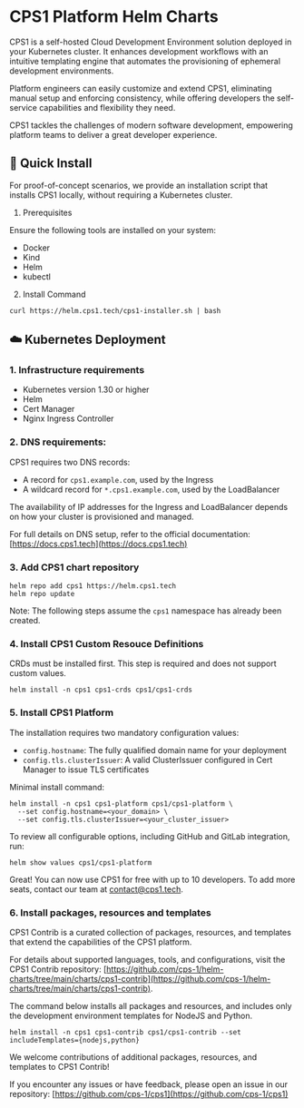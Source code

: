 # CPS1 Platform Helm Charts

CPS1 is a self-hosted Cloud Development Environment solution deployed in your Kubernetes cluster. It enhances development workflows with an intuitive templating engine that automates the provisioning of ephemeral development environments.

Platform engineers can easily customize and extend CPS1, eliminating manual setup and enforcing consistency, while offering developers the self-service capabilities and flexibility they need.

CPS1 tackles the challenges of modern software development, empowering platform teams to deliver a great developer experience.

## 🚀 Quick Install

For proof-of-concept scenarios, we provide an installation script that installs CPS1 locally, without requiring a Kubernetes cluster.

1. Prerequisites

Ensure the following tools are installed on your system:
- Docker
- Kind
- Helm
- kubectl

2. Install Command

```
curl https://helm.cps1.tech/cps1-installer.sh | bash
```

## ☁️ Kubernetes Deployment

### 1. Infrastructure requirements
- Kubernetes version 1.30 or higher
- Helm
- Cert Manager
- Nginx Ingress Controller

### 2. DNS requirements:

CPS1 requires two DNS records:
- A record for `cps1.example.com`, used by the Ingress
- A wildcard record for `*.cps1.example.com`, used by the LoadBalancer

The availability of IP addresses for the Ingress and LoadBalancer depends on how your cluster is provisioned and managed.

For full details on DNS setup, refer to the official documentation:
[https://docs.cps1.tech](https://docs.cps1.tech)

### 3. Add CPS1 chart repository

```
helm repo add cps1 https://helm.cps1.tech
helm repo update
```

Note: The following steps assume the `cps1` namespace has already been created.

### 4. Install CPS1 Custom Resouce Definitions

CRDs must be installed first. This step is required and does not support custom values.
```
helm install -n cps1 cps1-crds cps1/cps1-crds
```

### 5. Install CPS1 Platform

The installation requires two mandatory configuration values:
- `config.hostname`: The fully qualified domain name for your deployment
- `config.tls.clusterIssuer`: A valid ClusterIssuer configured in Cert Manager to issue TLS certificates

Minimal install command:
```
helm install -n cps1 cps1-platform cps1/cps1-platform \ 
  --set config.hostname=<your_domain> \
  --set config.tls.clusterIssuer=<your_cluster_issuer>
```

To review all configurable options, including GitHub and GitLab integration, run:
```
helm show values cps1/cps1-platform
```

Great! You can now use CPS1 for free with up to 10 developers. To add more seats, contact our team at [contact@cps1.tech](mailto:contact@cps1.tech).

### 6. Install packages, resources and templates

CPS1 Contrib is a curated collection of packages, resources, and templates that extend the capabilities of the CPS1 platform.

For details about supported languages, tools, and configurations, visit the CPS1 Contrib repository: [https://github.com/cps-1/helm-charts/tree/main/charts/cps1-contrib](https://github.com/cps-1/helm-charts/tree/main/charts/cps1-contrib).

The command below installs all packages and resources, and includes only the development environment templates for NodeJS and Python.
```
helm install -n cps1 cps1-contrib cps1/cps1-contrib --set includeTemplates={nodejs,python}
```

We welcome contributions of additional packages, resources, and templates to CPS1 Contrib!

If you encounter any issues or have feedback, please open an issue in our repository: [https://github.com/cps-1/cps1](https://github.com/cps-1/cps1)
